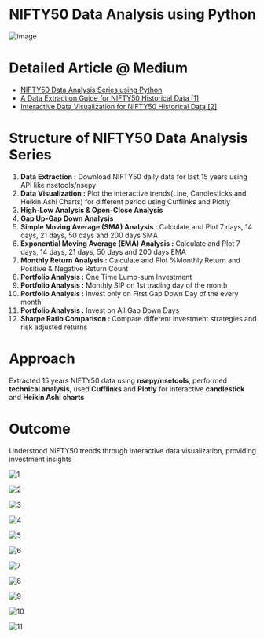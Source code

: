 # NIFTY50 Data Analysis using Python
![image](https://user-images.githubusercontent.com/114581035/216782163-eea21cbf-2560-4919-a28c-3ecf3cfbb499.png)

# Detailed Article @ Medium
- [NIFTY50 Data Analysis Series using Python](https://medium.com/@kmrmanish/nifty50-data-analysis-using-python-d9227e525894)
- [A Data Extraction Guide for NIFTY50 Historical Data [1]](https://medium.com/@kmrmanish/a-data-extraction-guide-for-nifty50-historical-data-1-220a097c7a1a)
- [Interactive Data Visualization for NIFTY50 Historical Data [2]](https://medium.com/@kmrmanish/interactive-data-visualization-for-nifty50-historical-data-2-5a7fb672a8ec)


# Structure of NIFTY50 Data Analysis Series
1. **Data Extraction :** Download NIFTY50 daily data for last 15 years using API like nsetools/nsepy
2. **Data Visualization :** Plot the interactive trends(Line, Candlesticks and Heikin Ashi Charts) for different period using Cufflinks and Plotly
3. **High-Low Analysis & Open-Close Analysis**
4. **Gap Up-Gap Down Analysis**
5. **Simple Moving Average (SMA) Analysis :** Calculate and Plot 7 days, 14 days, 21 days, 50 days and 200 days SMA
6. **Exponential Moving Average (EMA) Analysis :** Calculate and Plot 7 days, 14 days, 21 days, 50 days and 200 days EMA
7. **Monthly Return Analysis :** Calculate and Plot %Monthly Return and Positive & Negative Return Count
8. **Portfolio Analysis :** One Time Lump-sum Investment
9. **Portfolio Analysis :** Monthly SIP on 1st trading day of the month
10. **Portfolio Analysis :** Invest only on First Gap Down Day of the every month
11. **Portfolio Analysis :** Invest on All Gap Down Days
12. **Sharpe Ratio Comparison :** Compare different investment strategies and risk adjusted returns


# Approach
Extracted 15 years NIFTY50 data using **nsepy/nsetools**, performed **technical analysis**, used **Cufflinks** and **Plotly** for interactive **candlestick** and **Heikin Ashi charts**

# Outcome
Understood NIFTY50 trends through interactive data visualization, providing investment insights


![1](https://user-images.githubusercontent.com/114581035/233861339-f3502eec-019b-4bff-aa3a-332422d71f45.png)

![2](https://user-images.githubusercontent.com/114581035/233861391-8c5ed324-7fab-43d6-97c6-3aa18f4f95be.png)

![3](https://user-images.githubusercontent.com/114581035/233861469-603e4aac-0a3f-4842-96ef-deff7ac73cf8.png)

![4](https://user-images.githubusercontent.com/114581035/233861525-f12faa1e-9f05-4cd8-b026-e70c12c1f9a4.png)

![5](https://user-images.githubusercontent.com/114581035/233861675-3b1f91f0-879c-425b-afe3-355fdead4b53.png)

![6](https://user-images.githubusercontent.com/114581035/233861721-0c900a67-3686-4352-9c27-38f14ff0848d.png)

![7](https://user-images.githubusercontent.com/114581035/233861766-cc7b08ac-27df-46ba-b5fc-3e2006c19100.png)

![8](https://user-images.githubusercontent.com/114581035/233861792-be9b654d-746a-47e0-b8c1-1453c8e0ab63.png)

![9](https://user-images.githubusercontent.com/114581035/233861829-f1b9725d-ef94-48a3-b4e9-d1b5fad7d675.png)

![10](https://user-images.githubusercontent.com/114581035/233861872-7ed4f0e7-acc5-46b0-98ae-8d3ea8f5cc1f.png)

![11](https://user-images.githubusercontent.com/114581035/233861907-1b35f048-2c6c-48f7-b9d6-b3b1446274af.png)















